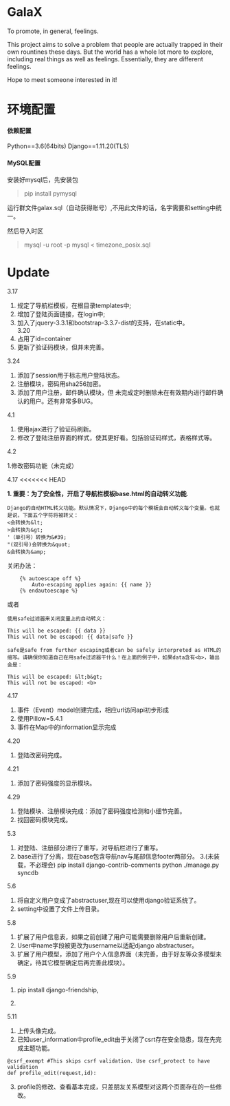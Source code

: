 # GalaX
To promote, in general, feelings.

This project aims to solve a problem that people are actually trapped in their own rountines these days. But the world has a whole lot more to explore, including real things as well as feelings. Essentially, they are different feelings.

Hope to meet someone interested in it!



# 环境配置
#### 依赖配置
Python==3.6(64bits)
Django==1.11.20(TLS)

#### MySQL配置
安装好mysql后，先安装包
> pip install pymysql

运行群文件galax.sql（自动获得账号）,不用此文件的话，名字需要和setting中统一。

然后导入时区
> mysql -u root -p mysql < timezone_posix.sql

# Update
3.17 
1. 规定了导航栏模板，在根目录templates中;
2. 增加了登陆页面链接，在login中;
3. 加入了jquery-3.3.1和bootstrap-3.3.7-dist的支持，在static中。  
3.20 
1. 占用了id=container
2. 更新了验证码模块，但并未完善。


3.24

1. 添加了session用于标志用户登陆状态。
2. 注册模块，密码用sha256加密。
3. 添加了用户注册，邮件确认模块，但 未完成定时删除未在有效期内进行邮件确认的用户。还有非常多BUG。

4.1

1. 使用ajax进行了验证码刷新。
2. 修改了登陆注册界面的样式，使其更好看。包括验证码样式，表格样式等。

4.2

1.修改密码功能（未完成）

4.17
<<<<<<< HEAD

**1. 重要：为了安全性，开启了导航栏模板base.html的自动转义功能**.
```
Django的自动HTML转义功能。默认情况下，Django中的每个模板会自动转义每个变量。也就是说，下面五个字符将被转义：
<会转换为&lt;
>会转换为&gt;
'（单引号）转换为&#39;
"(双引号)会转换为&quot;
&会转换为&amp;
```
关闭办法：
```
    {% autoescape off %}
        Auto-escaping applies again: {{ name }}
    {% endautoescape %}
```
或者
```
使用safe过滤器来关闭变量上的自动转义：

This will be escaped: {{ data }}
This will not be escaped: {{ data|safe }}

safe是safe from further escaping或者can be safely interpreted as HTML的缩写。请确保你知道自己在用safe过滤器干什么！在上面的例子中，如果data含有<b>，输出会是：

This will be escaped: &lt;b&gt;
This will not be escaped: <b>
```
4.17

1. 事件（Event）model创建完成，相应url访问api初步形成
2. 使用Pillow=5.4.1
3. 事件在Map中的information显示完成


4.20
1. 登陆改密码完成。

4.21
1. 添加了密码强度的显示模块。

4.29
1. 登陆模块、注册模块完成：添加了密码强度检测和小细节完善。
2. 找回密码模块完成。

5.3
1. 对登陆、注册部分进行了重写，对导航栏进行了重写。
2. base进行了分离，现在base包含导航nav与尾部信息footer两部分。
3.(未装载，不必理会) pip install django-contrib-comments
   python ./manage.py syncdb

5.6
1. 将自定义用户变成了abstractuser,现在可以使用django验证系统了。
2. setting中设置了文件上传目录。

5.8
1. 扩展了用户信息表，如果之前创建了用户可能需要删除用户后重新创建。
2. User中name字段被更改为username以适配django abstractuser。
3. 扩展了用户模型，添加了用户个人信息界面（未完善，由于好友等众多模型未确定，待其它模型确定后再完善此模块）。

5.9
1. pip install django-friendship,

2. 


5.11
1. 上传头像完成。
2. 已知user_information中profile_edit由于关闭了csrt存在安全隐患，现在先完成主题功能。
```
@csrf_exempt #This skips csrf validation. Use csrf_protect to have validation
def profile_edit(request,id):
```
3. profile的修改、查看基本完成，只差朋友关系模型对这两个页面存在的一些修改。


